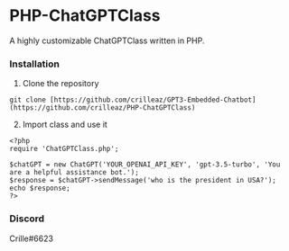 # PHP-ChatGPTClass
A highly customizable ChatGPTClass written in PHP.


### Installation

1. Clone the repository
```
git clone [https://github.com/crilleaz/GPT3-Embedded-Chatbot](https://github.com/crilleaz/PHP-ChatGPTClass)
```

2. Import class and use it
```
<?php
require 'ChatGPTClass.php';

$chatGPT = new ChatGPT('YOUR_OPENAI_API_KEY', 'gpt-3.5-turbo', 'You are a helpful assistance bot.');
$response = $chatGPT->sendMessage('who is the president in USA?');
echo $response;
?>
```

### Discord
Crille#6623
